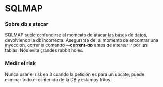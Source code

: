 # SQLMAP

### Sobre db a atacar
SQLMAP suele confundirse al momento de atacar las bases de datos, devolviendo la db incorrecta. Asegurarse de, al momento de encontrar una inyección, correr el comando **--current-db** antes de intentar ir por las tablas. Nos evita grandes rabbit holes.

### Medir el risk

Nunca usar el risk en 3 cuando la petición es para un update, puede eliminar todo el contenido de la DB y estamos fritos.



